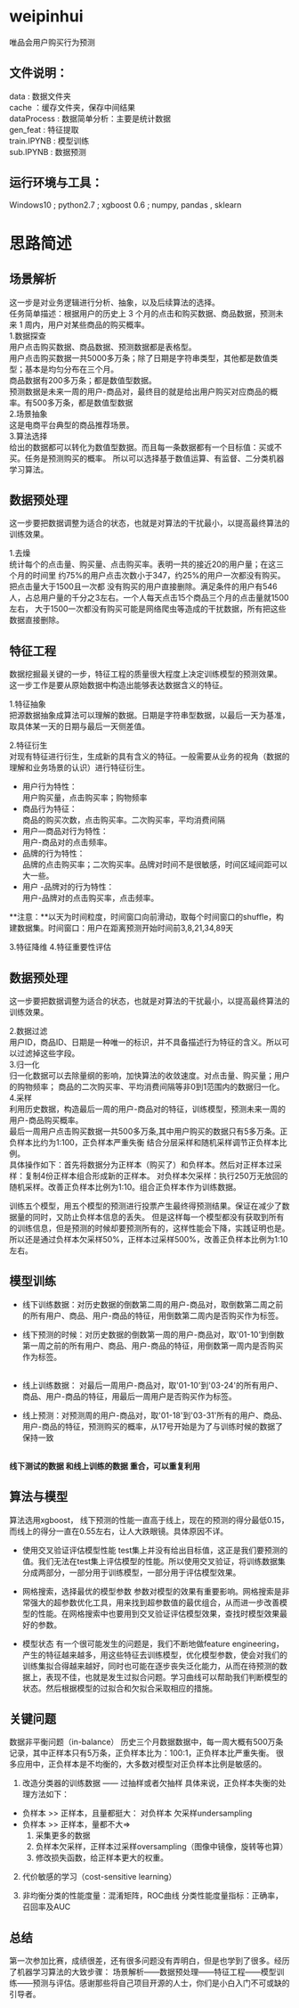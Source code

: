 # weipinhui
唯品会用户购买行为预测

文件说明：
---
data : 数据文件夹 <br>
cache ：缓存文件夹，保存中间结果 <br>
dataProcess : 数据简单分析：主要是统计数据 <br>
gen_feat : 特征提取 <br>
train.IPYNB  : 模型训练 <br>
sub.IPYNB : 数据预测 <br>

运行环境与工具：
---
Windows10 ;
python2.7 ;
xgboost 0.6 ;
numpy, pandas , sklearn 
<br>

# 思路简述

场景解析
---
这一步是对业务逻辑进行分析、抽象，以及后续算法的选择。<br>
任务简单描述：根据用户的历史上 3 个月的点击和购买数据、商品数据，预测未来 1 周内，用户对某些商品的购买概率。<br>
1.数据探查 <br>
用户点击购买数据、商品数据、预测数据都是表格型。<br>
用户点击购买数据一共5000多万条；除了日期是字符串类型，其他都是数值类型；基本是均匀分布在三个月。<br>
商品数据有200多万条；都是数值型数据。<br>
预测数据是未来一周的用户-商品对，最终目的就是给出用户购买对应商品的概率。有500多万条，都是数值型数据<br>
2.场景抽象 <br>
这是电商平台典型的商品推荐场景。<br>
3.算法选择 <br>
给出的数据都可以转化为数值型数据。而且每一条数据都有一个目标值：买或不买。任务是预测购买的概率。
所以可以选择基于数值运算、有监督、二分类机器学习算法。

数据预处理
---
这一步要把数据调整为适合的状态，也就是对算法的干扰最小，以提高最终算法的训练效果。<br>
  
  1.去燥<br>
  统计每个的点击量、购买量、点击购买率。表明一共的接近20的用户量；在这三个月的时间里
  约75%的用户点击次数小于347，约25%的用户一次都没有购买。把点击量大于1500且一次都
  没有购买的用户直接删除。满足条件的用户有546人，占总用户量的千分之3左右。一个人每天点击15个商品三个月的点击量就1500左右，
  大于1500一次都没有购买可能是网络爬虫等造成的干扰数据，所有把这些数据直接删除。<br>

特征工程
---
数据挖掘最关键的一步，特征工程的质量很大程度上决定训练模型的预测效果。<br>
这一步工作是要从原始数据中构造出能够表达数据含义的特征。<br>

1.特征抽象<br>
把源数据抽象成算法可以理解的数据。日期是字符串型数据，以最后一天为基准，取具体某一天的日期与最后一天侧差值。<br>

2.特征衍生<br>
对现有特征进行衍生，生成新的具有含义的特征。一般需要从业务的视角（数据的理解和业务场景的认识）进行特征衍生。<br>

 - 用户行为特性：<br>
 用户购买量，点击购买率；购物频率
 - 商品行为特征：<br>
 商品的购买次数，点击购买率。二次购买率，平均消费间隔
 - 用户—商品对行为特性：<br>
 用户-商品对的点击频率。
 - 品牌的行为特性： <br>
 品牌的点击购买率；二次购买率。品牌对时间不是很敏感，时间区域间距可以大一些。
 - 用户 -品牌对的行为特性：<br>
 用户-品牌对的点击购买率，点击频率。<br>

 **注意：**以天为时间粒度，时间窗口向前滑动，取每个时间窗口的shuffle，构建数据集。时间窗口：用户在距离预测开始时间前3,8,21,34,89天 <br>
 
3.特征降维
4.特征重要性评估 


数据预处理
---
这一步要把数据调整为适合的状态，也就是对算法的干扰最小，以提高最终算法的训练效果。<br>
  
  2.数据过滤<br>
  用户ID，商品ID、日期是一种唯一的标识，并不具备描述行为特征的含义。所以可以过滤掉这些字段。<br>
  3.归一化<br>
  归一化数据可以去除量纲的影响，加快算法的收敛速度。对点击量、购买量；用户的购物频率；
  商品的二次购买率、平均消费间隔等非0到1范围内的数据归一化。<br>
  4.采样<br>
  利用历史数据，构造最后一周的用户-商品对的特征，训练模型，预测未来一周的用户-商品购买概率。<br>
  最后一周用户点击购买数据一共500多万条,其中用户购买的数据只有5多万条。正负样本比约为1:100，正负样本严重失衡
  结合分层采样和随机采样调节正负样本比例。<br>
  具体操作如下：首先将数据分为正样本（购买了）和负样本。然后对正样本过采样：复制4份正样本组合形成新的正样本。
  对负样本欠采样：执行250万无放回的随机采样。改善正负样本比例为1:10。组合正负样本作为训练数据。<br>
  
  训练五个模型，用五个模型的预测进行投票产生最终得预测结果。保证在减少了数据量的同时，又防止负样本信息的丢失。
  但是这样每一个模型都没有获取到所有的训练信息，但是预测的时候却要预测所有的，这样性能会下降，实践证明也是。
  所以还是通过负样本欠采样50%，正样本过采样500%，改善正负样本比例为1:10左右。

  
 
模型训练
---
- 线下训练数据：对历史数据的倒数第二周的用户-商品对，取倒数第二周之前的所有用户、商品、用户-商品的特征，用倒数第二周内是否购买作为标签。 <br>
- 线下预测的时候：对历史数据的倒数第一周的用户-商品对，取'01-10'到倒数第一周之前的所有用户、商品、用户-商品的特征，用倒数第一周内是否购买作为标签。 <br><br>

- 线上训练数据： 对最后一周用户-商品对，取'01-10'到'03-24'的所有用户、商品、用户-商品的特征，用最后一周用户是否购买作为标签。 <br>
- 线上预测：对预测周的用户-商品对，取'01-18'到'03-31'所有的用户、商品、用户-商品的特征，预测购买的概率，从17号开始是为了与训练时候的数据了保持一致 <br><br>

**线下测试的数据 和线上训练的数据 重合，可以重复利用**

算法与模型
---
算法选用xgboost， 线下预测的性能一直高于线上，现在的预测的得分最低0.15，而线上的得分一直在0.55左右，让人大跌眼镜。具体原因不详。

- 使用交叉验证评估模型性能
test集上并没有给出目标值，这正是我们要预测的值。我们无法在test集上评估模型的性能。所以使用交叉验证，将训练数据集分成两部分，一部分用于训练模型，一部分用于评估模型效果。

- 网格搜索，选择最优的模型参数
参数对模型的效果有重要影响。网格搜索是非常强大的超参数优化工具，用来找到超参数值的最优组合，从而进一步改善模型的性能。在网格搜索中也要用到交叉验证评估模型效果，查找时模型效果最好的参数。

- 模型状态
有一个很可能发生的问题是，我们不断地做feature engineering，产生的特征越来越多，用这些特征去训练模型，优化模型参数，使会对我们的训练集拟合得越来越好，同时也可能在逐步丧失泛化能力，从而在待预测的数据上，表现不佳，也就是发生过拟合问题。学习曲线可以帮助我们判断模型的状态。然后根据模型的过拟合和欠拟合采取相应的措施。


关键问题
---
数据非平衡问题（in-balance）
历史三个月数据数据中，每一周大概有500万条记录，其中正样本只有5万条，正负样本比为：100:1，正负样本比严重失衡。
很多应用中，正负样本是不均衡的，大多数对模型对正负样本比例是敏感的。


1. 改造分类器的训练数据 —— 过抽样或者欠抽样
具体来说，正负样本失衡的处理方法如下：

-  负样本 >> 正样本，且量都挺大： 对负样本 欠采样undersampling
- 负样本 >> 正样本，量都不大=>
  1. 采集更多的数据
  2. 负样本欠采样，正样本过采样oversampling（图像中镜像，旋转等也算）
  3. 修改损失函数，给正样本更大的权重。 

2. 代价敏感的学习（cost-sensitive learning）

3. 非均衡分类的性能度量：混淆矩阵，ROC曲线
分类性能度量指标：正确率，召回率及AUC
  



总结
---
第一次参加比赛，成绩很差，还有很多问题没有弄明白，但是也学到了很多。经历了机器学习算法的大致步骤：
场景解析——数据预处理——特征工程——模型训练——预测与评估。感谢那些将自己项目开源的人士，你们是小白入门不可或缺的引导者。


